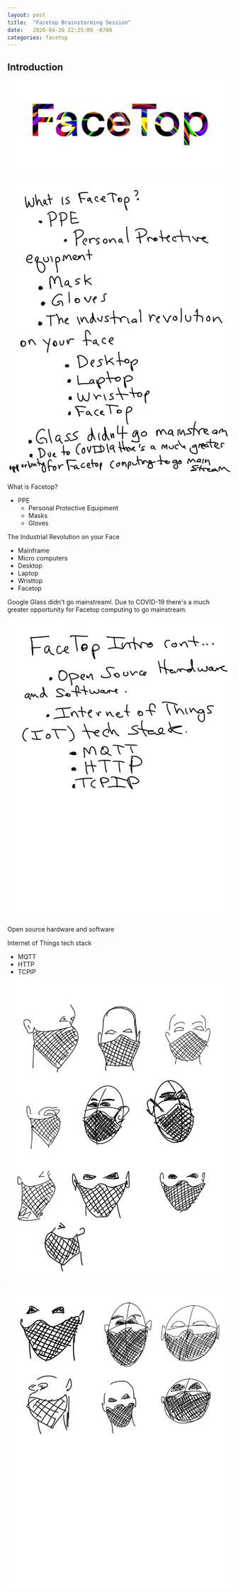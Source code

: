 ```yaml
---
layout: post
title:  "Facetop Brainstorming Session"
date:   2020-04-20 22:25:00 -0700
categories: facetop
---
```


## Introduction

![Facetop logo](/assets/facetop_logo.jpg)

![Intro](/assets/intro.jpg)

What is Facetop?

* PPE
  * Personal Protective Equipment
  * Masks
  * Gloves

The Industrial Revolution on your Face

* Mainframe
* Micro computers
* Desktop
* Laptop
* Wristtop
* Facetop

Google Glass didn't go mainstreaml. Due to COVID-19 there's a much greater opportunity for Facetop computing to go mainstream.

![Intro Continued](/assets/intro_cont.jpg)

Open source hardware and software

Internet of Things tech stack

* MQTT
* HTTP
* TCPIP

![Sketches 1](/assets/sketches_1.jpg)

![Sketches 2](/assets/sketches_2.jpg)
